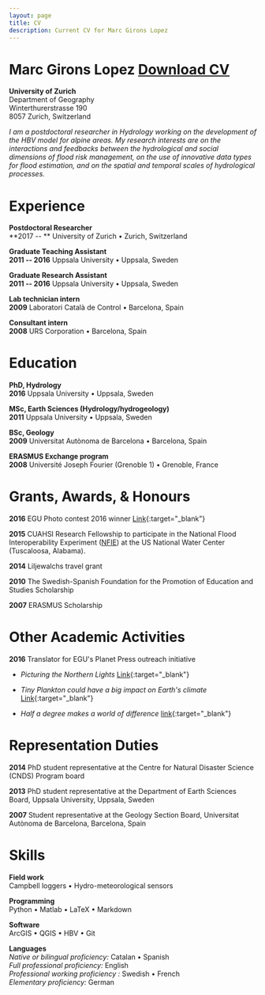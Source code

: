 ```yaml
---
layout: page
title: CV
description: Current CV for Marc Girons Lopez
---
```


# Marc Girons Lopez  <a target="_blank" href="/files/GironsLopez-resume.pdf" class="btn btn-primary pull-right" title="Download CV as PDF">Download CV</a>
**University of Zurich**  
Department of Geography  
Winterthurerstrasse 190  
8057 Zurich, Switzerland

<div class="line-separator"></div>

*I am a postdoctoral researcher in Hydrology working on the development of the HBV model for alpine areas. My research interests are on the interactions and feedbacks between the hydrological and social dimensions of flood risk management, on the use of innovative data types for flood estimation, and on the spatial and temporal scales of hydrological processes.*

<div class="line-separator"></div>

# Experience

**Postdoctoral Researcher**  
**2017 --     ** University of Zurich • Zurich, Switzerland

**Graduate Teaching Assistant**  
**2011 -- 2016** Uppsala University • Uppsala, Sweden

**Graduate Research Assistant**  
**2011 -- 2016** Uppsala University • Uppsala, Sweden

**Lab technician intern**  
**2009** Laboratori Català de Control • Barcelona, Spain

**Consultant intern**  
**2008** URS Corporation • Barcelona, Spain

# Education

**PhD, Hydrology**  
**2016** Uppsala University • Uppsala, Sweden

**MSc, Earth Sciences (Hydrology/hydrogeology)**  
**2011** Uppsala University • Uppsala, Sweden

**BSc, Geology**  
**2009** Universitat Autònoma de Barcelona • Barcelona, Spain

**ERASMUS Exchange program**  
**2008** Université Joseph Fourier (Grenoble 1) • Grenoble, France

<div class="line-separator"></div>

# Grants, Awards, & Honours

**2016** EGU Photo contest 2016 winner [Link](http://blogs.egu.eu/geolog/2016/04/22/announcing-the-winners-of-the-egu-photo-contest-2016/){:target="_blank"}

**2015** CUAHSI Research Fellowship to participate in the National Flood Interoperability Experiment ([NFIE](https://www.cuahsi.org/NFIE)) at the US National Water Center (Tuscaloosa, Alabama).

**2014** Liljewalchs travel grant

**2010** The Swedish-Spanish Foundation for the Promotion of Education and Studies Scholarship

**2007** ERASMUS Scholarship

<div class="line-separator"></div>

# Other Academic Activities

**2016** Translator for EGU's Planet Press outreach initiative

* *Picturing the Northern Lights* [Link](http://www.egu.eu/education/planet-press/11/picturing-the-northern-lights/){:target="_blank"}

* *Tiny Plankton could have a big impact on Earth's climate* [Link](http://www.egu.eu/education/planet-press/13/tiny-plankton-could-have-a-big-impact-on-earths-climate/){:target="_blank"}

* *Half a degree makes a world of difference* [link](http://www.egu.eu/education/planet-press/38/half-a-degree-makes-a-world-of-difference/){:target="_blank"}

<div class="line-separator"></div>

# Representation Duties

**2014** PhD student representative at the Centre for Natural Disaster Science (CNDS) Program board

**2013** PhD student representative at the Department of Earth Sciences Board, Uppsala University, Uppsala, Sweden

**2007** Student representative at the Geology Section Board, Universitat Autònoma de Barcelona, Barcelona, Spain

<div class="line-separator"></div>

# Skills

**Field work**  
Campbell loggers • Hydro-meteorological sensors

**Programming**  
Python • Matlab • LaTeX • Markdown

**Software**  
ArcGIS • QGIS • HBV • Git

**Languages**  
*Native or bilingual proficiency:* Catalan • Spanish  
*Full professional proficiency:* English  
*Professional working proficiency :* Swedish • French  
*Elementary proficiency:* German
